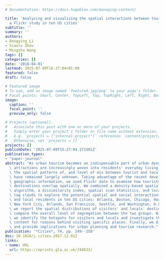 ```yaml
---
# Documentation: https://docs.hugoblox.com/managing-content/

title: 'Analyzing and visualizing the spatial interactions between tourists and locals:
  a Flickr study in ten US cities'
subtitle: ''
summary: ''
authors:
- Dongying Li
- Xiaolu Zhou
- Mingshu Wang
tags: []
categories: []
date: '2018-04-01'
lastmod: 2025-07-09T16:27:04+01:00
featured: false
draft: false

# Featured image
# To use, add an image named `featured.jpg/png` to your page's folder.
# Focal points: Smart, Center, TopLeft, Top, TopRight, Left, Right, BottomLeft, Bottom, BottomRight.
image:
  caption: ''
  focal_point: ''
  preview_only: false

# Projects (optional).
#   Associate this post with one or more of your projects.
#   Simply enter your project's folder or file name without extension.
#   E.g. `projects = ["internal-project"]` references `content/project/deep-learning/index.md`.
#   Otherwise, set `projects = []`.
projects: []
publishDate: '2025-07-09T15:27:04.271501Z'
publication_types:
- "paper-journal"
abstract: "As urban tourism becomes an indispensable part of urban dynamics, tourist\
  \ attractions are increasingly woven into residents' everyday living spaces. However,\
  \ the spatial patterns of, and level of mix between tourist and local attractions\
  \ have remained largely unknown. Taking advantage of the recent development in volunteered\
  \ geographic information, we used Flickr data to examine how tourists and locals'\
  \ destinations overlap spatially. We combined a density-based spatial clustering\
  \ algorithm, a dissimilarity index, spatial scan statistics, and location-based\
  \ tag clouds to explore the potential spatial and social interactions between tourists\
  \ and local residents in ten US cities: Atlanta, Boston, Chicago, Houston, Los Angeles,\
  \ New York City, Orlando, San Francisco, Seattle, and Washington, D.C.. At the city-level,\
  \ we report the spatial distributions of visitors' and locals' destinations and\
  \ compare the overall level of segregation between the two groups. Within each city,\
  \ we identify the hotspots for visitors and locals and investigate the semantic\
  \ content for reasons behind visiting specific places. Finally, we discuss our findings\
  \ and provide implications for urban planning and tourism research."
publication: '*Cities*, 74, pp. 249--258'
doi: 10.1016/j.cities.2017.12.012
links:
- name: URL
  url: https://eprints.gla.ac.uk/244633/
---
```

